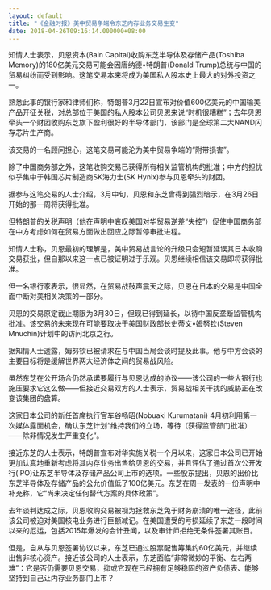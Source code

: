 ```yaml
---
layout: default
title: "《金融时报》美中贸易争端令东芝内存业务交易生变"
date: 2018-04-26T09:16:14.000000+08:00
---
```


知情人士表示，贝恩资本(Bain Capital)收购东芝半导体及存储产品(Toshiba Memory)的180亿美元交易可能会因唐纳德•特朗普(Donald Trump)总统与中国的贸易纠纷而受到影响。这笔交易本来将成为美国私人股本史上最大的对外投资之一。

熟悉此事的银行家和律师们称，特朗普3月22日宣布对价值600亿美元的中国输美产品开征关税，对总部位于美国的私人股本公司贝恩来说“时机很糟糕”；去年贝恩牵头一个财团收购东芝旗下盈利很好的半导体部门，该部门是全球第二大NAND闪存芯片生产商。

该交易的一名顾问担心，这笔交易可能沦为美中贸易争端的“附带损害”。

除了中国商务部之外，这笔收购交易已获得所有相关监管机构的批准；中方的担忧似乎集中于韩国芯片制造商SK海力士(SK Hynix)参与贝恩牵头的财团。

据参与这笔交易的人士介绍，3月中旬，贝恩和东芝曾得到强烈暗示，在3月26日开始的那一周将获得批准。

但特朗普的关税声明（他在声明中哀叹美国对华贸易逆差“失控”）促使中国商务部在中方考虑如何在贸易方面做出回应之际暂停审批进程。

知情人士称，贝恩最初的理解是，美中贸易战言论的升级只会短暂延误其日本收购交易获批，但自那以来这一点已被证明过于乐观。贝恩继续相信该交易即将获得批准。

但一名银行家表示，很显然，在贸易战鼓声震天之际，贝恩在日本的交易是中国全面中断对美相关决策的一部分。

贝恩的交易原定截止期限为3月30日，但现已得到延长，以待中国反垄断监管机构批准。该交易的未来现在可能要取决于美国财政部长史蒂文•姆努钦(Steven Mnuchin)计划中的访问北京之行。

据知情人士透露，姆努钦已被请求在与中国当局会谈时提及此事。他与中方会谈的主要目标将是缓解世界两大经济体之间的贸易战风险。

虽然东芝在公开场合仍然承诺要履行与贝恩达成的协议——该公司的一些大银行也施压要求它这么做——但接近交易双方的人士表示，贸易战相关干扰的威胁正在改变该集团的盘算。

这家日本公司的新任首席执行官车谷畅昭(Nobuaki Kurumatani) 4月初利用第一次媒体露面机会，确认东芝计划“维持我们的立场，等待（获得监管部门批准）——除非情况发生严重变化”。

接近东芝的人士表示，特朗普宣布对华实施关税一个月以来，这家日本公司已开始更加认真地重新考虑将其内存业务出售给贝恩的交易，并且评估了通过首次公开发行(IPO)让东芝半导体及存储产品公司上市的选项。一些股东提出，贝恩的出价比东芝半导体及存储产品的公允价值低了100亿美元。东芝在周一发表的一份声明中补充称，它“尚未决定任何替代方案的具体政策”。

去年谈判达成之际，贝恩收购交易被视为拯救东芝免于财务崩溃的唯一途径，此前该公司被迫对美国核电业务进行巨额减记。在美国遭受的亏损延续了东芝一段时间以来的厄运，包括2015年爆发的会计丑闻，以及审计师拒绝无条件签署其账目。

但是，自从与贝恩签署协议以来，东芝已通过股票配售筹集约60亿美元，并继续出售非核心资产。接近该公司的人士表示，东芝面临“非常微妙的平衡、左右两难”：它是否仍需要贝恩交易，抑或它现在已经拥有足够稳固的资产负债表、能够坚持到自己让内存业务部门上市？

